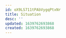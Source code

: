 ```yaml
---
id: oX9LS711tPAbVygqPtxNr
title: Situation
desc: ''
updated: 1639762693868
created: 1639762693868
---
```


